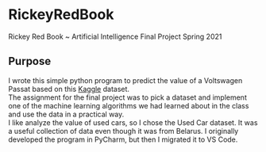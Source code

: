 # RickeyRedBook
Rickey Red Book ~ Artificial Intelligence Final Project Spring 2021
## Purpose
I wrote this simple python program to predict the value of a Voltswagen Passat based on this [Kaggle](https://www.kaggle.com/lepchenkov/usedcarscatalog) dataset.<br>
The assignment for the final project was to pick a dataset and implement one of the machine learning algorithms we had learned about in the class and use the data in a practical way. <br>
I like analyze the value of used cars, so I chose the Used Car dataset. It was a useful collection of data even though it was from Belarus. 
I originally developed the program in PyCharm, but then I migrated it to VS Code.